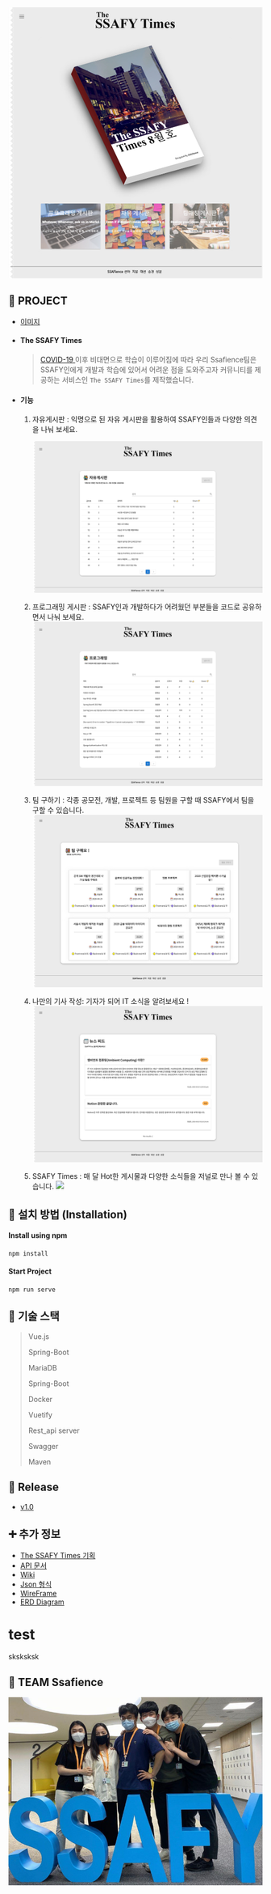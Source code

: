 ![image-20200820182116493](README.assets/image-20200820182116493.png)



## 💛 PROJECT 

- [이미지](#test)

- ####  The SSAFY Times

  > [COVID-19 ](https://ko.wikipedia.org/wiki/%EC%BD%94%EB%A1%9C%EB%82%98%EB%B0%94%EC%9D%B4%EB%9F%AC%EC%8A%A4%EA%B0%90%EC%97%BC%EC%A6%9D-19)이후 비대면으로 학습이 이루어짐에 따라 우리 Ssafience팀은  SSAFY인에게 개발과 학습에 있어서 어려운 점을 도와주고자 커뮤니티를 제공하는 서비스인 `The SSAFY Times`를 제작했습니다.

- #### 기능 

  1. 자유게시판 : 익명으로 된 자유 게시판을 활용하여 SSAFY인들과 다양한 의견을 나눠 보세요.

     ![image-20200820182351730](README.assets/image-20200820182351730.png)

  2. 프로그래밍 게시판 : SSAFY인과 개발하다가 어려웠던 부분들을 코드로 공유하면서 나눠 보세요.![image-20200820182552982](README.assets/image-20200820182552982.png)

  3. 팀 구하기 : 각종 공모전, 개발, 프로젝트 등 팀원을 구할 때 SSAFY에서 팀을 구할 수 있습니다.![image-20200820182746584](README.assets/image-20200820182746584.png)

  4. 나만의 기사 작성: 기자가 되어 IT 소식을 알려보세요 !  ![image-20200820182939778](README.assets/image-20200820182939778.png)

  5. SSAFY Times : 매 달 Hot한 게시물과 다양한 소식들을 저널로 만나 볼 수 있습니다. ![](README.assets/animation-1597916744262.gif)





## 📌 설치 방법 (Installation)

#### Install using npm

```
npm install
```

#### Start Project

``` 
npm run serve
```





## 📌 기술 스택

> Vue.js
>
> Spring-Boot
>
> MariaDB
>
> Spring-Boot
>
> Docker
>
> Vuetify
>
> Rest_api server
>
> Swagger
>
> Maven





## 📌 Release

- [v1.0](https://lab.ssafy.com/s03-webmobile1-sub2/s03p12c208/tags)





## ➕ 추가 정보

- [The SSAFY Times 기획](https://docs.google.com/document/d/1HFM2kgkNdIB2Q2QQijNZSI0izEAWCcPpdOeNH_wLdxs/edit)
- [API 문서](https://lab.ssafy.com/s03-webmobile1-sub2/s03p12c208/wikis/API-DOC)
- [Wiki](https://lab.ssafy.com/s03-webmobile1-sub2/s03p12c208/wikis/home)
- [Json 형식](https://docs.google.com/document/d/15x3Shy94fT7h7KNCzDGx8KJs36B3GXvw1LdzyoHw2iU/edit)
- [WireFrame](https://lab.ssafy.com/s03-webmobile1-sub2/s03p12c208/wikis/WireFrame-%EC%9D%B4%EB%AF%B8%EC%A7%80)
- [ERD Diagram](https://lab.ssafy.com/s03-webmobile1-sub2/s03p12c208/wikis/%EB%8D%B0%EC%9D%B4%ED%84%B0-%EB%B2%A0%EC%9D%B4%EC%8A%A4)

# test

sksksksk

## 💛 TEAM Ssafience

![image-20200820193131511](README.assets/image-20200820193131511.png)